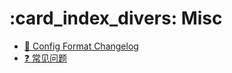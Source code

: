 # :card_index_divers: Misc

- [📓 Config Format Changelog](/xiaomomi-plugins/craftengine/plugin-wiki/craftengine/misc/config-format-changelog.md)
- [❓ 常见问题](/xiaomomi-plugins/craftengine/plugin-wiki/craftengine/misc/common-questions.md)
